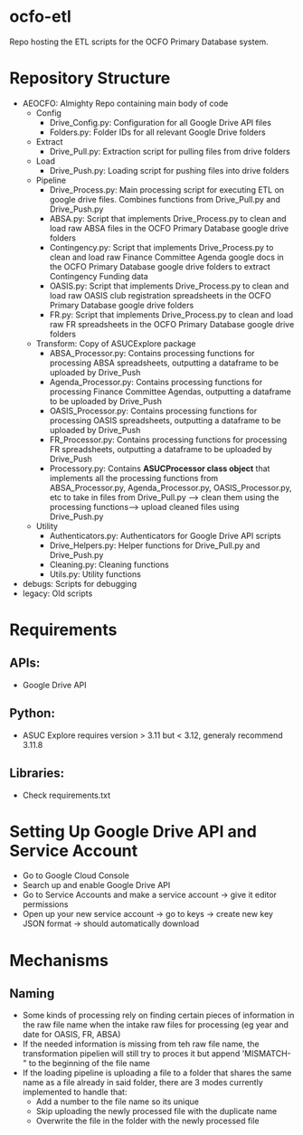 # ocfo-etl
Repo hosting the ETL scripts for the OCFO Primary Database system. 

# Repository Structure
- AEOCFO: Almighty Repo containing main body of code
    - Config
        - Drive_Config.py: Configuration for all Google Drive API files
        - Folders.py: Folder IDs for all relevant Google Drive folders
    - Extract
        - Drive_Pull.py: Extraction script for pulling files from drive folders
    - Load
        - Drive_Push.py: Loading script for pushing files into drive folders
    - Pipeline
        - Drive_Process.py: Main processing script for executing ETL on google drive files. Combines functions from Drive_Pull.py and Drive_Push.py
        - ABSA.py: Script that implements Drive_Process.py to clean and load raw ABSA files in the OCFO Primary Database google drive folders
        - Contingency.py: Script that implements Drive_Process.py to clean and load raw Finance Committee Agenda google docs in the OCFO Primary Database google drive folders to extract Contingency Funding data
        - OASIS.py: Script that implements Drive_Process.py to clean and load raw OASIS club registration spreadsheets in the OCFO Primary Database google drive folders
        - FR.py: Script that implements Drive_Process.py to clean and load raw FR spreadsheets in the OCFO Primary Database google drive folders
    - Transform: Copy of ASUCExplore package
        - ABSA_Processor.py: Contains processing functions for processing ABSA spreadsheets, outputting a dataframe to be uploaded by Drive_Push
        - Agenda_Processor.py: Contains processing functions for processing Finance Committee Agendas, outputting a dataframe to be uploaded by Drive_Push
        - OASIS_Processor.py: Contains processing functions for processing OASIS spreadsheets, outputting a dataframe to be uploaded by Drive_Push
        - FR_Processor.py: Contains processing functions for processing FR spreadsheets, outputting a dataframe to be uploaded by Drive_Push
        - Processory.py: Contains **ASUCProcessor class object** that implements all the processing functions from ABSA_Processor.py, Agenda_Processor.py, OASIS_Processor.py, etc to take in files from Drive_Pull.py --> clean them using the processing functions--> upload cleaned files using Drive_Push.py
    - Utility
        - Authenticators.py: Authenticators for Google Drive API scripts
        - Drive_Helpers.py: Helper functions for Drive_Pull.py and Drive_Push.py
        - Cleaning.py: Cleaning functions
        - Utils.py: Utility functions
- debugs: Scripts for debugging
- legacy: Old scripts

# Requirements
## APIs:
- Google Drive API
## Python:
- ASUC Explore requires version > 3.11 but < 3.12, generaly recommend 3.11.8
## Libraries:
- Check requirements.txt

# Setting Up Google Drive API and Service Account
- Go to Google Cloud Console
- Search up and enable Google Drive API
- Go to Service Accounts and make a service account -> give it editor permissions
- Open up your new service account -> go to keys -> create new key JSON format -> should automatically download  

# Mechanisms
## Naming
- Some kinds of processing rely on finding certain pieces of information in the raw file name when the intake raw files for processing (eg year and date for OASIS, FR, ABSA)
- If the needed information is missing from teh raw file name, the transformation pipelien will still try to proces it but append 'MISMATCH-" to the beginning of the file name
- If the loading pipeline is uploading a file to a folder that shares the same name as a file already in said folder, there are 3 modes currently implemented to handle that:
    - Add a number to the file name so its unique
    - Skip uploading the newly processed file with the duplicate name
    - Overwrite the file in the folder with the newly processed file